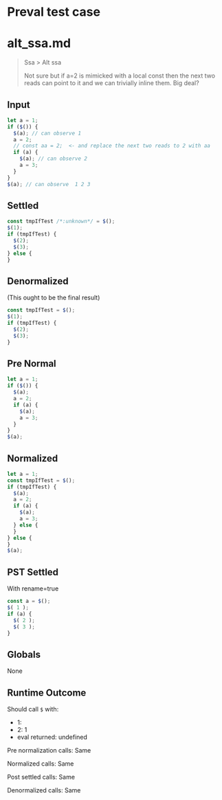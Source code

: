 # Preval test case

# alt_ssa.md

> Ssa > Alt ssa
>
> Not sure but if a=2 is mimicked with a local const then the next 
> two reads can point to it and we can trivially inline them. Big deal?

## Input

`````js filename=intro
let a = 1;
if ($()) {
  $(a); // can observe 1
  a = 2;
  // const aa = 2;  <- and replace the next two reads to 2 with aa 
  if (a) {
    $(a); // can observe 2
    a = 3;
  }
}
$(a); // can observe  1 2 3
`````

## Settled


`````js filename=intro
const tmpIfTest /*:unknown*/ = $();
$(1);
if (tmpIfTest) {
  $(2);
  $(3);
} else {
}
`````

## Denormalized
(This ought to be the final result)

`````js filename=intro
const tmpIfTest = $();
$(1);
if (tmpIfTest) {
  $(2);
  $(3);
}
`````

## Pre Normal


`````js filename=intro
let a = 1;
if ($()) {
  $(a);
  a = 2;
  if (a) {
    $(a);
    a = 3;
  }
}
$(a);
`````

## Normalized


`````js filename=intro
let a = 1;
const tmpIfTest = $();
if (tmpIfTest) {
  $(a);
  a = 2;
  if (a) {
    $(a);
    a = 3;
  } else {
  }
} else {
}
$(a);
`````

## PST Settled
With rename=true

`````js filename=intro
const a = $();
$( 1 );
if (a) {
  $( 2 );
  $( 3 );
}
`````

## Globals

None

## Runtime Outcome

Should call `$` with:
 - 1: 
 - 2: 1
 - eval returned: undefined

Pre normalization calls: Same

Normalized calls: Same

Post settled calls: Same

Denormalized calls: Same
